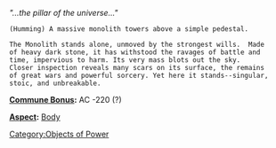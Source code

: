 *"...the pillar of the universe..."*

`(Humming) A massive monolith towers above a simple pedestal.`

`The Monolith stands alone, unmoved by the strongest wills.  Made`  
`of heavy dark stone, it has withstood the ravages of battle and`  
`time, impervious to harm. Its very mass blots out the sky.`  
`Closer inspection reveals many scars on its surface, the remains`  
`of great wars and powerful sorcery. Yet here it stands--singular,`  
`stoic, and unbreakable.`

**[Commune Bonus](Commune "wikilink"):** AC -220 (?)

**[Aspect](:Category:Aspects "wikilink"):** [
Body](Aspect_-_Body "wikilink")

[Category:Objects of Power](Category:Objects_of_Power "wikilink")
